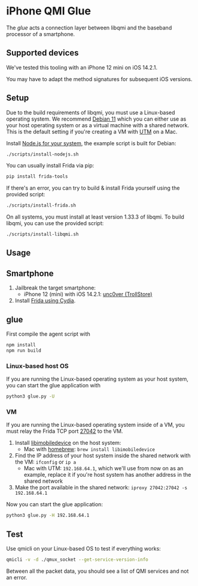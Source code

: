 # iPhone QMI Glue

The *glue* acts a connection layer between libqmi and the baseband processor of a smartphone.

## Supported devices

We've tested this tooling with an iPhone 12 mini on iOS 14.2.1.

You may have to adapt the method signatures for subsequent iOS versions. 

## Setup

Due to the build requirements of libqmi, you must use a Linux-based operating system.
We recommend [Debian 11](https://www.debian.org/download) which you can either use as your host operating system or as a virtual machine with a shared network. This is the default setting if you're creating a VM with [UTM](https://mac.getutm.app) on a Mac.

Install [Node.js for your system](https://github.com/nodesource/distributions/blob/master/README.md), the example script is built for Debian:
```bash
./scripts/install-nodejs.sh
```

You can usually install Frida via pip:
```bash
pip install frida-tools
```
If there's an error, you can try to build & install Frida yourself using the provided script:
```bash
./scripts/install-frida.sh
```

On all systems, you must install at least version 1.33.3 of libqmi. To build libqmi, you can use the provided script:
```bash
./scripts/install-libqmi.sh
```

## Usage

## Smartphone

1. Jailbreak the target smartphone:
    - iPhone 12 (mini) with iOS 14.2.1: [unc0ver (TrollStore)](https://ios.cfw.guide/installing-unc0ver-trollstore/)
2. Install [Frida using Cydia](https://frida.re/docs/ios/).

## glue

First compile the agent script with
```bash
npm install
npm run build
```

### Linux-based host OS

If you are running the Linux-based operating system as your host system, you can start the glue application with
```bash
python3 glue.py -U
```

### VM

If you are running the Linux-based operating system inside of a VM, you must relay the Frida TCP port [27042](https://github.com/frida/frida/issues/70#issuecomment-186019188) to the VM.
1. Install [libimobiledevice](https://libimobiledevice.org) on the host system:
    - Mac with [homebrew](https://brew.sh): `brew install libimobiledevice`
2. Find the IP address of your host system inside the shared network with the VM: `ifconfig` or `ip a`
    - Mac with UTM: `192.168.64.1`, which we'll use from now on as an example, replace it if you're host system has another address in the shared network
3. Make the port available in the shared network: `iproxy 27042:27042 -s 192.168.64.1`

Now you can start the glue application:
```bash
python3 glue.py -H 192.168.64.1
```

## Test

Use qmicli on your Linux-based OS to test if everything works:
```bash
qmicli -v -d ./qmux_socket --get-service-version-info
```
Between all the packet data, you should see a list of QMI services and not an error.
